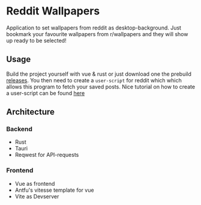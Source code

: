 # Reddit Wallpapers

Application to set wallpapers from reddit as desktop-background. Just bookmark your favourite wallpapers from r/wallpapers and they will show up ready to be selected!

## Usage 
Build the project yourself with vue & rust or just download one the prebuild [releases](https://github.com/Septias/reddit-wallpapers/releases).
You then need to create a `user-script` for reddit which which allows this program to fetch your saved posts.
Nice tutorial on how to create a user-script can be found [here](https://github.com/reddit-archive/reddit/wiki/OAuth2-Quick-Start-Example)

## Architecture
### Backend
- Rust
- Tauri
- Reqwest for API-requests

### Frontend
- Vue as frontend
- Antfu's vitesse template for vue
- Vite as Devserver
